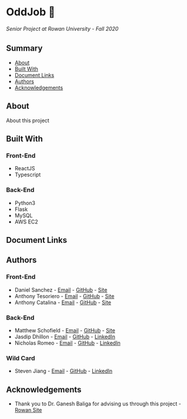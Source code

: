 # OddJob :tophat:
###### Senior Project at Rowan University - Fall 2020

## Summary
- [About](#about)
- [Built With](#built-with)
- [Document Links](#document-links)
- [Authors](#authors)
- [Acknowledgements](#acknowledgements)

## About
About this project

## Built With
### Front-End
- ReactJS
- Typescript

### Back-End
- Python3
- Flask
- MySQL
- AWS EC2

## Document Links

## Authors
### Front-End 
- Daniel Sanchez    - [Email](mailto:sanchezd6@students.rowan.edu)  - [GitHub](https://github.com/danandressanchez) - [Site]()
- Anthony Tesoriero - [Email](mailto:tesoriera6@students.rowan.edu) - [GitHub](https://github.com/anttesoriero)     - [Site](http://anttes.com)
- Anthony Catalina  - [Email](mailto:catalinaa2@students.rowan.edu) - [GitHub](https://github.com/antcatalina)      - [Site]()

### Back-End
- Matthew Schofield - [Email](mailto:schofielm0@students.rowan.edu) - [GitHub](https://github.com/mattscho)         - [Site]()
- Jasdip Dhillon    - [Email](mailto:dhillonj2@students.rowan.edu)  - [GitHub](https://github.com/dhillonj2)        - [LinkedIn](https://www.linkedin.com/in/jasdip-dhillon-050a5719a/)
- Nicholas Romeo    - [Email](mailto:romeon7@students.rowan.edu)    - [GitHub](https://github.com/romeon728)        - [LinkedIn](https://www.linkedin.com/in/nicholas-romeo-05989b150)

### Wild Card
- Steven Jiang      - [Email](mailto:jiangs1@students.rowan.edu)    - [GitHub](https://github.com/jiangs11)         - [LinkedIn](https://www.linkedin.com/in/steven-jiang-471453192/)

## Acknowledgements
- Thank you to Dr. Ganesh Baliga for advising us through this project - [Rowan Site](https://csm.rowan.edu/departments/cs/facultystaff/compsci_full_part/baliga.html)
